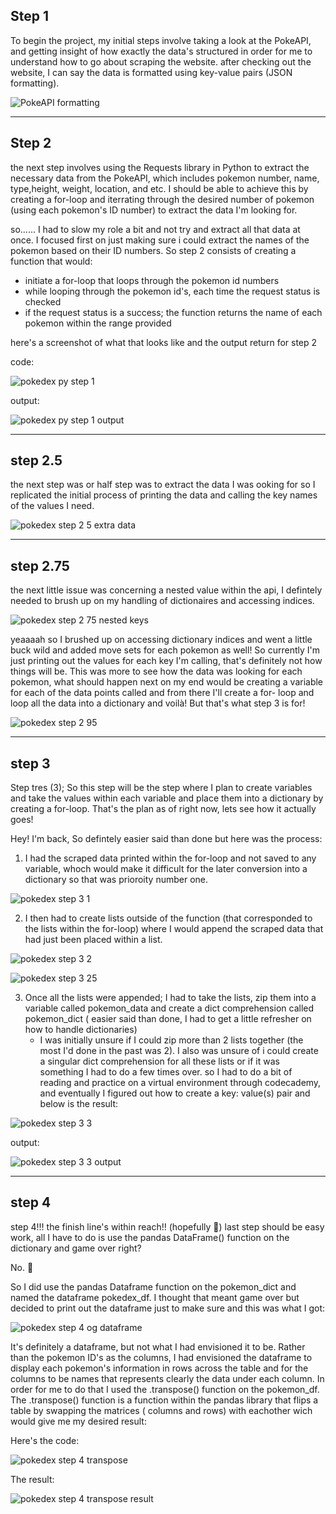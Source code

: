 ## Step 1
To begin the project, my initial steps involve taking a look at the PokeAPI, and getting insight of how exactly the data's structured in order for me to understand how to go about scraping the website. after checking out the website, I can say the data is formatted using key-value pairs (JSON formatting).

![PokeAPI formatting](https://github.com/user-attachments/assets/fc621132-24ed-44cd-a2ab-0e4718b317fd)

---

## Step 2
the next step involves using the Requests library in Python to extract the necessary data from the PokeAPI, which includes pokemon number, name, type,height, weight, location, and etc. I should be able to achieve this by creating a for-loop and iterrating through the desired number of pokemon (using each pokemon's ID number) to extract the data I'm looking for. 

so......
I had to slow my role a bit and not try and extract all that data at once. I focused first on just making sure i could extract the names of the pokemon based on their ID numbers.
So step 2 consists of creating a function that would:
- initiate a for-loop that loops through the pokemon id numbers
- while looping through the pokemon id's, each time the request status is checked
- if the request status is a success; the function returns the name of each pokemon within the range provided 

here's a screenshot of what that looks like and the output return for step 2

code:

![pokedex py step 1](https://github.com/user-attachments/assets/799ed154-6c7d-4e2a-ba91-2ff9399e47a9)

output:

![pokedex py step 1 output](https://github.com/user-attachments/assets/7f716cba-f455-46fa-b84c-efd6e6c1c859)

---

## step 2.5
the next step was or half step was to extract the data I was ooking for so I replicated the initial process of printing the data and calling the key names of the  values I need.
 
![pokedex step 2 5 extra data](https://github.com/user-attachments/assets/3feb9e5c-2b26-4e63-8f6d-6b5d49eed4fe)

---


 ## step 2.75
 the next little issue was concerning a nested value within the api, I defintely needed to brush up on my handling of dictionaires and  accessing indices.

 ![pokedex step 2 75 nested keys](https://github.com/user-attachments/assets/8350afe7-45d6-497d-a9b4-b8abcc8bd052)
 

yeaaaah so I brushed up on accessing dictionary indices and went a little buck wild and added move sets for each pokemon as well! So currently I'm just printing out the values for each key I'm calling, that's definitely not how things will be. This was more to see how the data was looking for each pokemon, what should happen next on my end would be creating a variable for each of the data points called and from there I'll create a for- loop and loop all the data into a dictionary and voilà!  But that's what step 3 is for!

![pokedex step 2 95](https://github.com/user-attachments/assets/f409464d-b992-44ba-9bbe-640253daf593)

---


## step 3
Step tres (3); So this step will be the step where I plan to create variables and take the values within each variable and place them into a dictionary by creating a for-loop. That's the plan as of right now, lets see how it actually goes!

Hey! I'm back, So defintely easier said than done but here was the process:

1) I had the scraped data printed within the for-loop and not saved to any variable, whoch would make it difficult for the later conversion into a dictionary so that was prioroity number one.

![pokedex step 3 1](https://github.com/user-attachments/assets/03b274bc-1d7d-4824-bd38-1ea0a5552de8)

2) I then had to create lists outside of the function (that corresponded to the lists within the for-loop) where I would append the scraped data that had just been placed within a list.

![pokedex step 3 2](https://github.com/user-attachments/assets/378b5dfc-dcbe-4c2a-ae3a-d97c09450ceb)   

![pokedex step 3 25](https://github.com/user-attachments/assets/9172bf87-391a-4d86-b45d-0b770313b3d5)

3) Once all the lists were appended; I had to take the lists, zip them into a variable called pokemon_data and create a dict comprehension called pokemon_dict ( easier said than done, I had to get a little refresher on how to handle dictionaries)
   - I was initially unsure if I could zip more than 2 lists together (the most I'd done in the past was 2). I also was unsure of i could create a singular dict comprehension for all these lists or if it was something I had to do a few times over. so I had to do a bit of reading and practice on a virtual environment through codecademy, and eventually I figured out how to create a key: value(s) pair and below is the result:

![pokedex step 3 3](https://github.com/user-attachments/assets/929e6536-c2b6-4532-b94f-3974c73af0df)

output:

![pokedex step 3 3 output](https://github.com/user-attachments/assets/b5d81a80-0786-47f7-979c-c4a31aaa8d07)

---

## step 4
step 4!!! the finish line's within reach!! (hopefully 👀)
last step should be easy work, all I have to do is use the pandas DataFrame() function on the dictionary and game over right?

No. 🥲

So I did use the pandas Dataframe function on the pokemon_dict and named the dataframe pokedex_df. I thought that meant game over but decided to print out the dataframe just to make sure and this was what I got:

![pokedex step 4 og dataframe](https://github.com/user-attachments/assets/aaeb3278-0300-4883-8e62-62c5e4ca78f4)

It's definitely a dataframe, but not what I had envisioned it to be. Rather than the pokemon ID's as the columns, I had envisioned the dataframe to display each pokemon's information in rows across the table and for the columns to be names that represents clearly the data under each column. In order for me to do that I used the .transpose() function on the pokemon_df.
The .transpose() function is a function within the pandas library that flips a table by swapping the matrices ( columns and rows) with eachother wich would give me my desired result:

Here's the code:

![pokedex step 4 transpose](https://github.com/user-attachments/assets/0a6b8492-0800-452f-993a-96552c54427d)

The result:

![pokedex step 4 transpose result](https://github.com/user-attachments/assets/58ddacf9-49b4-495a-b8e1-8bc37c4c8b32)









 
